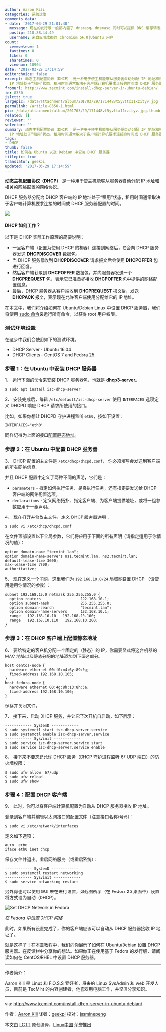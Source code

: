 ```yaml
---
author: Aaron Kili
categories: 系统运维
comments_data:
- date: '2017-03-29 21:01:40'
  message: 现在的发行版一般都内置了 dnsmasq。dnsmasq 同时可以提供 DNS 缓存转发，以及 DHCP 服务。
  postip: 218.88.44.49
  username: 来自四川成都的 Chromium 56.0|Ubuntu 用户
count:
  commentnum: 1
  favtimes: 0
  likes: 0
  sharetimes: 0
  viewnum: 10904
date: '2017-03-29 17:14:59'
editorchoice: false
excerpt: 动态主机配置协议（DHCP） 是一种用于使主机能够从服务器自动分配 IP 地址和相关的网络配置的网络协议。DHCP 服务器分配给 DHCP 客户端的
  IP 地址处于“租用”状态，租用时间通常取决于客户端计算机要求连接的时间或 DHCP 服务器配置的时间。
fromurl: http://www.tecmint.com/install-dhcp-server-in-ubuntu-debian/
id: 8350
islctt: true
largepic: /data/attachment/album/201703/29/171448vt5yvttx11xzityv.jpg
permalink: /article-8350-1.html
pic: /data/attachment/album/201703/29/171448vt5yvttx11xzityv.jpg.thumb.jpg
related: []
reviewer: ''
selector: ''
summary: 动态主机配置协议（DHCP） 是一种用于使主机能够从服务器自动分配 IP 地址和相关的网络配置的网络协议。DHCP 服务器分配给 DHCP 客户端的
  IP 地址处于“租用”状态，租用时间通常取决于客户端计算机要求连接的时间或 DHCP 服务器配置的时间。
tags:
- DHCP
thumb: false
title: 如何在 Ubuntu 以及 Debian 中安装 DHCP 服务器
titlepic: true
translator: geekpi
updated: '2017-03-29 17:14:59'
---
```


**动态主机配置协议（DHCP）** 是一种用于使主机能够从服务器自动分配 IP 地址和相关的网络配置的网络协议。


DHCP 服务器分配给 DHCP 客户端的 IP 地址处于“租用”状态，租用时间通常取决于客户端计算机要求连接的时间或 DHCP 服务器配置的时间。


![](/data/attachment/album/201703/29/171448vt5yvttx11xzityv.jpg)


#### DHCP 如何工作？


以下是 DHCP 实际工作原理的简要说明：


* 一旦客户端（配置为使用 DHCP 的机器）连接到网络后，它会向 DHCP 服务器发送 **DHCPDISCOVER** 数据包。
* 当 DHCP 服务器收到 **DHCPDISCOVER** 请求报文后会使用 **DHCPOFFER** 包进行回复。
* 然后客户端获取到 **DHCPOFFER** 数据包，并向服务器发送一个 **DHCPREQUEST** 包，表示它已准备好接收 **DHCPOFFER** 包中提供的网络配置信息。
* 最后，DHCP 服务器从客户端收到 **DHCPREQUEST** 报文后，发送 **DHCPACK** 报文，表示现在允许客户端使用分配给它的 IP 地址。


在本文中，我们将介绍如何在 Ubuntu/Debian Linux 中设置 DHCP 服务器，我们将使用 [sudo 命令](https://linux.cn/tag-sudo.html)来运行所有命令，以获得 root 用户权限。


### 测试环境设置


在这步中我们会使用如下的测试环境。


* DHCP Server - Ubuntu 16.04
* DHCP Clients - CentOS 7 and Fedora 25


### 步骤 1：在 Ubuntu 中安装 DHCP 服务器


1、 运行下面的命令来安装 DHCP 服务器包，也就是 **dhcp3-server**。



```
$ sudo apt install isc-dhcp-server

```

2、 安装完成后，编辑 `/etc/default/isc-dhcp-server` 使用 `INTERFACES` 选项定义 DHCPD 响应 DHCP 请求所使用的接口。


比如，如果你想让 DHCPD 守护进程监听 `eth0`，按如下设置：



```
INTERFACES="eth0"

```

同样记得为上面的接口[配置静态地址](http://www.tecmint.com/set-add-static-ip-address-in-linux/)。


### 步骤 2：在 Ubuntu 中配置 DHCP 服务器


3、 DHCP 配置的主文件是 `/etc/dhcp/dhcpd.conf`， 你必须填写会发送到客户端的所有网络信息。


并且 DHCP 配置中定义了两种不同的声明，它们是：


* `parameters` - 指定如何执行任务、是否执行任务，还有指定要发送给 DHCP 客户端的网络配置选项。
* `declarations` - 定义网络拓扑、指定客户端、为客户端提供地址，或将一组参数应用于一组声明。


4、 现在打开并修改主文件，定义 DHCP 服务器选项：



```
$ sudo vi /etc/dhcp/dhcpd.conf 

```

在文件顶部设置以下全局参数，它们将应用于下面的所有声明（请指定适用于你情况的值）：



```
option domain-name "tecmint.lan";
option domain-name-servers ns1.tecmint.lan, ns2.tecmint.lan;
default-lease-time 3600; 
max-lease-time 7200;
authoritative;

```

5、 现在定义一个子网，这里我们为 `192.168.10.0/24` 局域网设置 DHCP （请使用适用你情况的参数）：



```
subnet 192.168.10.0 netmask 255.255.255.0 {
  option routers                  192.168.10.1;
  option subnet-mask              255.255.255.0;
  option domain-search            "tecmint.lan";
  option domain-name-servers      192.168.10.1;
  range   192.168.10.10   192.168.10.100;
  range   192.168.10.110   192.168.10.200;
}

```

### 步骤 3：在 DHCP 客户端上配置静态地址


6、 要给特定的客户机分配一个固定的（静态）的 IP，你需要显式将这台机器的 MAC 地址以及静态分配的地址添加到下面这部分。



```
host centos-node {
  hardware ethernet 00:f0:m4:6y:89:0g;
  fixed-address 192.168.10.105;
}
host fedora-node {
  hardware ethernet 00:4g:8h:13:8h:3a;
  fixed-address 192.168.10.106;
}

```

保存并关闭文件。


7、 接下来，启动 DHCP 服务，并让它下次开机自启动，如下所示：



```
------------ SystemD ------------ 
$ sudo systemctl start isc-dhcp-server.service
$ sudo systemctl enable isc-dhcp-server.service
------------ SysVinit ------------ 
$ sudo service isc-dhcp-server.service start
$ sudo service isc-dhcp-server.service enable

```

8、 接下来不要忘记允许 DHCP 服务（DHCP 守护进程监听 67 UDP 端口）的防火墙权限：



```
$ sudo ufw allow  67/udp
$ sudo ufw reload
$ sudo ufw show

```

### 步骤 4：配置 DHCP 客户端


9、 此时，你可以将客户端计算机配置为自动从 DHCP 服务器接收 IP 地址。


登录到客户端并编辑以太网接口的配置文件（注意接口名称/号码）：



```
$ sudo vi /etc/network/interfaces

```

定义如下选项：



```
auto  eth0
iface eth0 inet dhcp

```

保存文件并退出。重启网络服务（或重启系统）：



```
------------ SystemD ------------ 
$ sudo systemctl restart networking
------------ SysVinit ------------ 
$ sudo service networking restart

```

另外你也可以使用 GUI 来在进行设置，如截图所示（在 Fedora 25 桌面中）设置将方式设为自动（DHCP）。


![Set DHCP Network in Fedora](/data/attachment/album/201703/29/171501sunlmqcacqce31h6.png)


*在 Fedora 中设置 DHCP 网络*


此时，如果所有设置完成了，你的客户端应该可以自动从 DHCP 服务器接收 IP 地址了。


就是这样了！在本篇教程中，我们向你展示了如何在 Ubuntu/Debian 设置 DHCP 服务器。在反馈栏中分享你的想法。如果你正在使用基于 Fedora 的发行版，请阅读如何在 CentOS/RHEL 中设置 DHCP 服务器。




---


作者简介：


Aaron Kili 是 Linux 和 F.O.S.S 爱好者，将来的 Linux SysAdmin 和 web 开发人员，目前是 TecMint 的内容创建者，他喜欢用电脑工作，并坚信分享知识。




---


via: <http://www.tecmint.com/install-dhcp-server-in-ubuntu-debian/>


作者：[Aaron Kili](http://www.tecmint.com/author/aaronkili/) 译者：[geekpi](https://github.com/geekpi) 校对：[jasminepeng](https://github.com/jasminepeng)


本文由 [LCTT](https://github.com/LCTT/TranslateProject) 原创编译，[Linux中国](https://linux.cn/) 荣誉推出